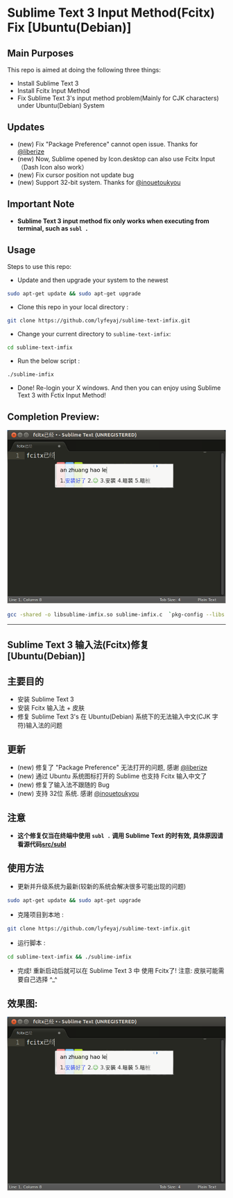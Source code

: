 Sublime Text 3 Input Method(Fcitx) Fix [Ubuntu(Debian)]
==========================================================

## Main Purposes

This repo is aimed at doing the following three things:

+ Install Sublime Text 3
+ Install Fcitx Input Method
+ Fix Sublime Text 3's input method problem(Mainly for CJK characters) under Ubuntu(Debian) System

## Updates

+ (new) Fix "Package Preference" cannot open issue. Thanks for [@liberize](https://github.com/liberize)
+ (new) Now, Sublime opened by Icon.desktop can also use Fcitx Input（Dash Icon also work）
+ (new) Fix cursor position not update bug
+ (new) Support 32-bit system. Thanks for [@inouetoukyou](https://github.com/inouetoukyou)

## **Important Note**

+ **Sublime Text 3 input method fix only works when executing from terminal, such as `subl .`**

## Usage

Steps to use this repo:

+ Update and then upgrade your system to the newest

```bash
sudo apt-get update && sudo apt-get upgrade
```

+ Clone this repo in your local directory :

```bash
git clone https://github.com/lyfeyaj/sublime-text-imfix.git
```

+ Change your current directory to `sublime-text-imfix`:

```bash
cd sublime-text-imfix
```

+ Run the below script :

```bash
./sublime-imfix
```

+ Done! Re-login your X windows. And then you can enjoy using Sublime Text 3 with Fctix Input Method!

## Completion Preview:

![Fcitx](image/fcitx.png)



```bash
gcc -shared -o libsublime-imfix.so sublime-imfix.c  `pkg-config --libs --cflags gtk+-2.0` -fPIC
```

--------------

## Sublime Text 3 输入法(Fcitx)修复[Ubuntu(Debian)]

## 主要目的

+ 安装 Sublime Text 3
+ 安装 Fcitx 输入法 + 皮肤
+ 修复 Sublime Text 3's 在 Ubuntu(Debian) 系统下的无法输入中文(CJK 字符)输入法的问题

## 更新

+ (new) 修复了 "Package Preference" 无法打开的问题, 感谢 [@liberize](https://github.com/liberize)
+ (new) 通过 Ubuntu 系统图标打开的 Sublime 也支持 Fcitx 输入中文了
+ (new) 修复了输入法不跟随的 Bug
+ (new) 支持 32位 系统. 感谢 [@inouetoukyou](https://github.com/inouetoukyou)

## **注意**

+ **这个修复仅当在终端中使用 `subl .` 调用 Sublime Text 的时有效, 具体原因请看源代码[src/subl](https://github.com/lyfeyaj/sublime-text-imfix/blob/master/src/subl)**

## 使用方法

+ 更新并升级系统为最新(较新的系统会解决很多可能出现的问题)

```bash
sudo apt-get update && sudo apt-get upgrade
```

+ 克隆项目到本地 :

```bash
git clone https://github.com/lyfeyaj/sublime-text-imfix.git
```

+ 运行脚本 :

```bash
cd sublime-text-imfix && ./sublime-imfix
```

+ 完成! 重新启动后就可以在 Sublime Text 3 中 使用 Fcitx了! 注意: 皮肤可能需要自己选择 ^_^

## 效果图:

![Fcitx](image/fcitx.png)
